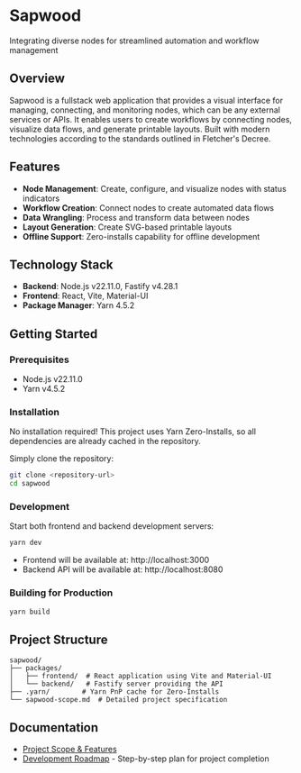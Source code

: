 # Sapwood

Integrating diverse nodes for streamlined automation and workflow management

## Overview

Sapwood is a fullstack web application that provides a visual interface for managing, connecting, and monitoring nodes, which can be any external services or APIs. It enables users to create workflows by connecting nodes, visualize data flows, and generate printable layouts. Built with modern technologies according to the standards outlined in Fletcher's Decree.

## Features

- **Node Management**: Create, configure, and visualize nodes with status indicators
- **Workflow Creation**: Connect nodes to create automated data flows
- **Data Wrangling**: Process and transform data between nodes
- **Layout Generation**: Create SVG-based printable layouts
- **Offline Support**: Zero-installs capability for offline development

## Technology Stack

- **Backend**: Node.js v22.11.0, Fastify v4.28.1
- **Frontend**: React, Vite, Material-UI
- **Package Manager**: Yarn 4.5.2

## Getting Started

### Prerequisites

- Node.js v22.11.0
- Yarn v4.5.2

### Installation

No installation required! This project uses Yarn Zero-Installs, so all dependencies are already cached in the repository.

Simply clone the repository:

```bash
git clone <repository-url>
cd sapwood
```

### Development

Start both frontend and backend development servers:

```bash
yarn dev
```

- Frontend will be available at: http://localhost:3000
- Backend API will be available at: http://localhost:8080

### Building for Production

```bash
yarn build
```

## Project Structure

```
sapwood/
├── packages/
│   ├── frontend/  # React application using Vite and Material-UI
│   └── backend/   # Fastify server providing the API
├── .yarn/        # Yarn PnP cache for Zero-Installs
└── sapwood-scope.md  # Detailed project specification
```

## Documentation

- [Project Scope & Features](./sapwood-scope.md)
- [Development Roadmap](./roadmap.md) - Step-by-step plan for project completion
